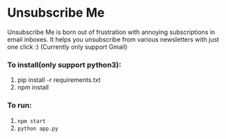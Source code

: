 # Unsubscribe Me
Unsubscribe Me is born out of frustration with annoying subscriptions in email inboxes. It helps you unsubscribe from various newsletters with just one click :)
(Currently only support Gmail)

### To install(only support python3):

1. pip install -r requirements.txt
2. npm install

### To run:

1. `npm start`
2. `python app.py`
